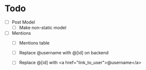 # Todo

* [ ] Post Model
    * [ ] Make non-static model

* [ ] Mentions
    * [ ] Mentions table
    * [ ] Replace @username with  @[id] on backend
    * [ ] Replace @[id] with <a href="link_to_user"\>@username</a\>
    